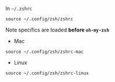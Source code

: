 In `~/.zshrc`
```
source ~/.config/zsh/zshrc
```

Note specifics are loaded **before `oh-my-zsh`**
- Mac
```
source ~/.config/zsh/zshrc-mac
```
- Linux
```
source ~/.config/zsh/zshrc-linux
```
